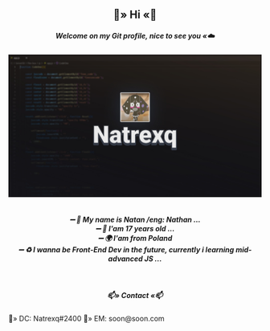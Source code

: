 <h2 align="center">
  🌙» Hi «🌙
  </h2>
<h5 align="center"☁️» >Welcome on my Git profile, nice to see you «☁️</h5>
<p align="center">
<img align="center" src="Natrexq.png" width="600px" >  
  </p>
<h5 align="center"⚡» About Me «☁⚡</h1>
<p>
  <br />
 ➖ 🌙 My name is Natan /eng: Nathan ...
  <br />
 ➖ 🌵 I'am 17 years old ...
  <br />
 ➖ 🌍 I'am from Poland
  <br />
 ➖ ♻️ I wanna be Front-End Dev in the future, currently i learning mid-advanced JS ...
 </p>
  <br />
 <h5 align="center">📫» Contact «📫</h5>
  🌌» DC: Natrexq#2400
  💬» EM: soon@soon.com 
   <br />
   <h5 align="center"🪐» Thats All, bye ...«🪐</h5>


